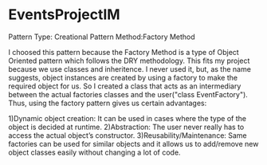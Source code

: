 # EventsProjectIM
Pattern Type: Creational Pattern
Method:Factory Method

I choosed this pattern because the Factory Method is a type of Object Oriented pattern which follows the DRY methodology. This fits my project because we use classes and
inheritence.
I never used it, but, as the name suggests, object instances are created by using a factory to make the required object for us.
So I created a class that acts as an intermediary between the actual factories classes and the user("class EventFactory"). Thus, using the factory pattern gives us certain advantages:

  1)Dynamic object creation: It can be used in cases where the type of the object is decided at runtime.
  2)Abstraction: The user never really has to access the actual object’s constructor.
  3)Reusability/Maintenance: Same factories can be used for similar objects and it allows us to add/remove new object classes easily without changing a lot of code.
